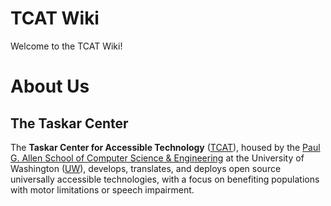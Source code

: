 <!-- ---
Note: `title` is not defined for this page so that the title "TCAT Wiki" is output instead of "TCAT Wiki - TCAT Wiki"
title: TCAT Wiki
--- -->

# TCAT Wiki

Welcome to the TCAT Wiki!

# About Us

## The Taskar Center

The **Taskar Center for Accessible Technology** ([TCAT](https://tcat.cs.washington.edu/)), housed by the [Paul G. Allen School of Computer Science & Engineering](https://www.cs.washington.edu/) at the University of Washington ([UW](https://www.washington.edu/)), develops, translates, and deploys open source universally accessible technologies, with a focus on benefiting populations with motor limitations or speech impairment.

